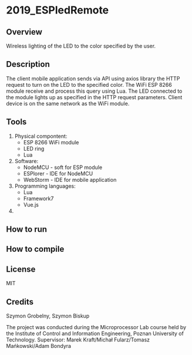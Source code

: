 # 2019_ESPledRemote

## Overview 
Wireless lighting of the LED to the color specified by the user.
## Description  
The client mobile application sends via API using axios library the HTTP request to turn on the LED to the specified color.
The WiFi ESP 8266 module receive and process this query using Lua.
The LED connected to the module lights up as specified in the HTTP request parameters.
Client device is on the same network as the WiFi module.

## Tools
1. Physical compontent:
    * ESP 8266 WiFi module
    * LED ring
    * Lua
2. Software:
    * NodeMCU - soft for ESP module
    * ESPlorer - IDE for NodeMCU
    * WebStorm - IDE for mobile application
3. Programming languages:
    * Lua
    * Framework7
    * Vue.js
4.         
## How to run 

## How to compile 

## License  
MIT
## Credits  
Szymon Grobelny, Szymon Biskup

The project was conducted during the Microprocessor Lab course held by the Institute of Control and Information Engineering, Poznan University of Technology.
Supervisor: Marek Kraft/Michał Fularz/Tomasz Mańkowski/Adam Bondyra

